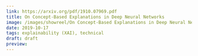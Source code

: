 ```yaml
---
link: https://arxiv.org/pdf/1910.07969.pdf
title: On Concept-Based Explanations in Deep Neural Networks
image: /images/showreel/On Concept-Based Explanations in Deep Neural Networks.jpg
date: 2019-10-17
tags: explainability (XAI), technical
draft: draft
preview:
---
```



